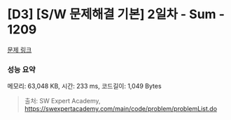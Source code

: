 # [D3] [S/W 문제해결 기본] 2일차 - Sum - 1209 

[문제 링크](https://swexpertacademy.com/main/code/problem/problemDetail.do?contestProbId=AV13_BWKACUCFAYh) 

### 성능 요약

메모리: 63,048 KB, 시간: 233 ms, 코드길이: 1,049 Bytes



> 출처: SW Expert Academy, https://swexpertacademy.com/main/code/problem/problemList.do